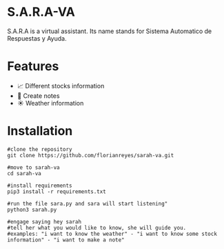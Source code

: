 # S.A.R.A-VA

S.A.R.A is a virtual assistant. Its name stands for Sistema Automatico de Respuestas y Ayuda.

# Features

- :chart_with_upwards_trend: Different stocks information
- :pushpin: Create notes
- :sunny: Weather information

# Installation

```
#clone the repository
git clone https://github.com/florianreyes/sarah-va.git

#move to sarah-va
cd sarah-va

#install requirements
pip3 install -r requirements.txt

#run the file sara.py and sara will start listening"
python3 sarah.py

#engage saying hey sarah
#tell her what you would like to know, she will guide you.
#examples: "i want to know the weather" - "i want to know some stock information" - "i want to make a note"
```
